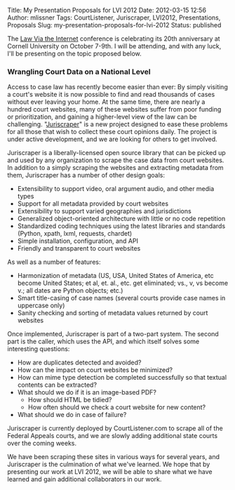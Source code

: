 Title: My Presentation Proposals for LVI 2012
Date: 2012-03-15 12:56
Author: mlissner
Tags: CourtListener, Juriscraper, LVI2012, Presentations, Proposals
Slug: my-presentation-proposals-for-lvi-2012
Status: published

The [Law Via the Internet](http://blog.law.cornell.edu/lvi2012/)
conference is celebrating its 20th anniversary at Cornell University on
October 7-9th. I will be attending, and with any luck, I'll be
presenting on the topic proposed below.

### Wrangling Court Data on a National Level

Access to case law has recently become easier than ever: By simply
visiting a court's website it is now possible to find and read thousands
of cases without ever leaving your home. At the same time, there are
nearly a hundred court websites, many of these websites suffer from poor
funding or prioritization, and gaining a higher-level view of the law
can be challenging.
"[Juriscraper](https://github.com/freelawproject/juriscraper)" is a
new project designed to ease these problems for all those that wish to
collect these court opinions daily. The project is under active
development, and we are looking for others to get involved.

Juriscraper is a liberally-licensed open source library that can be
picked up and used by any organization to scrape the case data from
court websites. In addition to a simply scraping the websites and
extracting metadata from them, Juriscraper has a number of other design
goals:

-   Extensibility to support video, oral argument audio, and other media
    types
-   Support for all metadata provided by court websites
-   Extensibility to support varied geographies and jurisdictions
-   Generalized object-oriented architecture with little or no code
    repetition
-   Standardized coding techniques using the latest libraries and
    standards (Python, xpath, lxml, requests, chardet)
-   Simple installation, configuration, and API
-   Friendly and transparent to court websites

As well as a number of features:

-   Harmonization of metadata (US, USA, United States of America, etc become United States; et al, et. al., etc. get eliminated; vs., v, vs become v.; all dates are Python objects; etc.)
-   Smart title-casing of case names (several courts provide case names
    in uppercase only)
-   Sanity checking and sorting of metadata values returned by court
    websites

Once implemented, Juriscraper is part of a two-part system. The second
part is the caller, which uses the API, and which itself solves some
interesting questions:

-   How are duplicates detected and avoided?
-   How can the impact on court websites be minimized?
-   How can mime type detection be completed successfully so that
    textual contents can be extracted?
-   What should we do if it is an image-based PDF?
    -   How should HTML be tidied?
    -   How often should we check a court website for new content?
-   What should we do in case of failure?

Juriscraper is currently deployed by CourtListener.com to scrape all of
the Federal Appeals courts, and we are slowly adding additional state
courts over the coming weeks.

We have been scraping these sites in various ways for several years, and
Juriscraper is the culmination of what we've learned. We hope that by
presenting our work at LVI 2012, we will be able to share what we have
learned and gain additional collaborators in our work.

